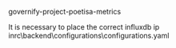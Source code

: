 governify-project-poetisa-metrics

It is necessary to place the correct influxdb ip inrc\backend\configurations\configurations.yaml
